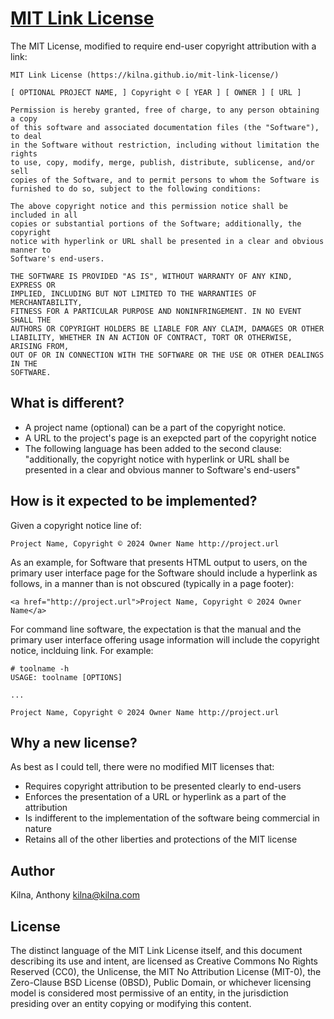 # [MIT Link License](https://kilna.github.io/mit-link-license/)

The MIT License, modified to require end-user copyright attribution with a link:

```
MIT Link License (https://kilna.github.io/mit-link-license/)

[ OPTIONAL PROJECT NAME, ] Copyright © [ YEAR ] [ OWNER ] [ URL ]

Permission is hereby granted, free of charge, to any person obtaining a copy
of this software and associated documentation files (the "Software"), to deal
in the Software without restriction, including without limitation the rights
to use, copy, modify, merge, publish, distribute, sublicense, and/or sell
copies of the Software, and to permit persons to whom the Software is
furnished to do so, subject to the following conditions:

The above copyright notice and this permission notice shall be included in all
copies or substantial portions of the Software; additionally, the copyright
notice with hyperlink or URL shall be presented in a clear and obvious manner to
Software's end-users.

THE SOFTWARE IS PROVIDED "AS IS", WITHOUT WARRANTY OF ANY KIND, EXPRESS OR
IMPLIED, INCLUDING BUT NOT LIMITED TO THE WARRANTIES OF MERCHANTABILITY,
FITNESS FOR A PARTICULAR PURPOSE AND NONINFRINGEMENT. IN NO EVENT SHALL THE
AUTHORS OR COPYRIGHT HOLDERS BE LIABLE FOR ANY CLAIM, DAMAGES OR OTHER
LIABILITY, WHETHER IN AN ACTION OF CONTRACT, TORT OR OTHERWISE, ARISING FROM,
OUT OF OR IN CONNECTION WITH THE SOFTWARE OR THE USE OR OTHER DEALINGS IN THE
SOFTWARE.
```

## What is different?

* A project name (optional) can be a part of the copyright notice.
* A URL to the project's page is an exepcted part of the copyright notice
* The following language has been added to the second clause: "additionally,
  the copyright notice with hyperlink or URL shall be presented in a clear and
  obvious manner to Software's end-users"

## How is it expected to be implemented?

Given a copyright notice line of:

```
Project Name, Copyright © 2024 Owner Name http://project.url
```

As an example, for Software that presents HTML output to users, on the primary
user interface page for the Software should include a hyperlink as follows, in
a manner than is not obscured (typically in a page footer):

```
<a href="http://project.url">Project Name, Copyright © 2024 Owner Name</a>
```

For command line software, the expectation is that the manual and the primary
user interface offering usage information will include the copyright notice,
inclduing link. For example:

```
# toolname -h
USAGE: toolname [OPTIONS]

...

Project Name, Copyright © 2024 Owner Name http://project.url
```

## Why a new license?

As best as I could tell, there were no modified MIT licenses that:

* Requires copyright attribution to be presented clearly to end-users
* Enforces the presentation of a URL or hyperlink as a part of the attribution
* Is indifferent to the implementation of the software being commercial in nature
* Retains all of the other liberties and protections of the MIT license 

## Author

Kilna, Anthony <kilna@kilna.com>

## License

The distinct language of the MIT Link License itself, and this document
describing its use and intent, are licensed as Creative Commons No Rights
Reserved (CC0), the Unlicense, the MIT No Attribution License (MIT-0), the
Zero-Clause BSD License (0BSD), Public Domain, or whichever licensing
model is considered most permissive of an entity, in the jurisdiction
presiding over an entity copying or modifying this content.
